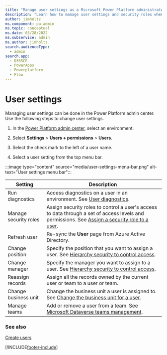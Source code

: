 ```yaml
---
title: "Manage user settings as a Microsoft Power Platform administrator"
description: "Learn how to manage user settings and security roles when administering Microsoft Power Platform."
author: jimholtz
ms.component: pa-admin
ms.topic: conceptual
ms.date: 03/28/2022
ms.subservice: admin
ms.author: jimholtz
search.audienceType: 
  - admin 
search.app:
  - D365CE
  - PowerApps
  - Powerplatform
  - Flow
---
```

# User settings

Managing user settings can be done in the Power Platform admin center. Use the following steps to change user settings.

1. In the [Power Platform admin center](https://admin.powerplatform.microsoft.com), select an environment. 

2. Select **Settings** > **Users + permissions** > **Users**.  

3. Select the check mark to the left of a user name. 

4. Select a user setting from the top menu bar.

:::image type="content" source="media/user-settings-menu-bar.png" alt-text="User settings menu bar":::

|Setting  |Description  |
|---------|---------|
|Run diagnostics     | Access diagnostics on a user in an environment. See [User diagnostics](troubleshooting-user-needs-read-write-access-organization.md#user-diagnostics).        |
|Manage security roles     | Assign security roles to control a user's access to data through a set of access levels and permissions. See [Assign a security role to a user](assign-security-roles.md).        |
|Refresh user     | Re-sync the **User** page from Azure Active Directory.        |
|Change position     | Specify the position that you want to assign a user. See [Hierarchy security to control access](hierarchy-security.md).   |
|Change manager     | Specify the manager you want to assign to a user. See [Hierarchy security to control access](hierarchy-security.md).    |
|Reassign records     | Assign all the records owned by the current user or team to a user or team.       |
|Change business unit     | Change the business unit a user is assigned to. See [Change the business unit for a user](create-edit-business-units.md#change-the-business-unit-for-a-user).        |
|Manage teams     | Add or remove a user from a team. See [Microsoft Dataverse teams management](manage-teams.md).        |

### See also
[Create users](create-users.md)







[!INCLUDE[footer-include](../includes/footer-banner.md)]

